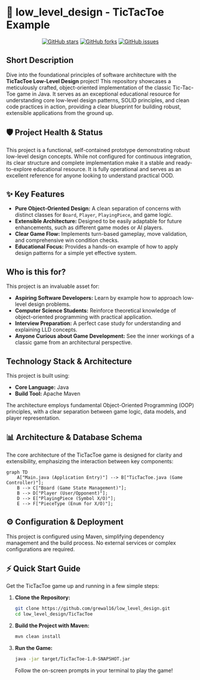 # 🚀 low_level_design - TicTacToe Example

<p align="center">
    <a href="https://github.com/grewal16/low_level_design/stargazers"><img src="https://img.shields.io/github/stars/grewal16/low_level_design?style=for-the-badge" alt="GitHub stars"></a>
    <a href="https://github.com/grewal16/low_level_design/network/members"><img src="https://img.shields.io/github/forks/grewal16/low_level_design?style=for-the-badge" alt="GitHub forks"></a>
    <a href="https://github.com/grewal16/low_level_design/issues"><img src="https://img.shields.io/github/issues/grewal16/low_level_design?style=for-the-badge" alt="GitHub issues"></a>
</p>

## Short Description

Dive into the foundational principles of software architecture with the **TicTacToe Low-Level Design** project! This repository showcases a meticulously crafted, object-oriented implementation of the classic Tic-Tac-Toe game in Java. It serves as an exceptional educational resource for understanding core low-level design patterns, SOLID principles, and clean code practices in action, providing a clear blueprint for building robust, extensible applications from the ground up.

## 🛡️ Project Health & Status

This project is a functional, self-contained prototype demonstrating robust low-level design concepts. While not configured for continuous integration, its clear structure and complete implementation make it a stable and ready-to-explore educational resource. It is fully operational and serves as an excellent reference for anyone looking to understand practical OOD.

## ✨ Key Features

*   **Pure Object-Oriented Design:** A clean separation of concerns with distinct classes for `Board`, `Player`, `PlayingPiece`, and game logic.
*   **Extensible Architecture:** Designed to be easily adaptable for future enhancements, such as different game modes or AI players.
*   **Clear Game Flow:** Implements turn-based gameplay, move validation, and comprehensive win condition checks.
*   **Educational Focus:** Provides a hands-on example of how to apply design patterns for a simple yet effective system.

## Who is this for?

This project is an invaluable asset for:

*   **Aspiring Software Developers:** Learn by example how to approach low-level design problems.
*   **Computer Science Students:** Reinforce theoretical knowledge of object-oriented programming with practical application.
*   **Interview Preparation:** A perfect case study for understanding and explaining LLD concepts.
*   **Anyone Curious about Game Development:** See the inner workings of a classic game from an architectural perspective.

## Technology Stack & Architecture

This project is built using:

*   **Core Language:** Java
*   **Build Tool:** Apache Maven

The architecture employs fundamental Object-Oriented Programming (OOP) principles, with a clear separation between game logic, data models, and player representation.

## 📊 Architecture & Database Schema

The core architecture of the TicTacToe game is designed for clarity and extensibility, emphasizing the interaction between key components:

```mermaid
graph TD
    A["Main.java (Application Entry)"] --> B["TicTacToe.java (Game Controller)"];
    B --> C["Board (Game State Management)"];
    B --> D["Player (User/Opponent)"];
    D --> E["PlayingPiece (Symbol X/O)"];
    E --> F["PieceType (Enum for X/O)"];
```

## ⚙️ Configuration & Deployment

This project is configured using Maven, simplifying dependency management and the build process. No external services or complex configurations are required.

## ⚡ Quick Start Guide

Get the TicTacToe game up and running in a few simple steps:

1.  **Clone the Repository:**
    ```bash
    git clone https://github.com/grewal16/low_level_design.git
    cd low_level_design/TicTacToe
    ```
2.  **Build the Project with Maven:**
    ```bash
    mvn clean install
    ```
3.  **Run the Game:**
    ```bash
    java -jar target/TicTacToe-1.0-SNAPSHOT.jar
    ```
    Follow the on-screen prompts in your terminal to play the game!